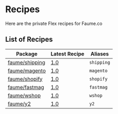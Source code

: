 # Recipes

Here are the private Flex recipes for Faume.co

## List of Recipes

| Package                                                                                                            | Latest Recipe             | Aliases    |
|--------------------------------------------------------------------------------------------------------------------|---------------------------|------------|
| [faume/shipping](https://app.repman.io/organization/faume-co/package/914e3d1f-1569-4026-bb04-1bcf9f20fbae/details) | [1.0](faume/shipping/1.0) | `shipping` |
| [faume/magento](https://app.repman.io/organization/faume-co/package/d59ec261-802f-42a4-a000-79caac1ef20a/details)  | [1.0](faume/magento/1.0)  | `magento`  |
| [faume/shopify](https://app.repman.io/organization/faume-co/package/8e6978d4-e71f-42be-b299-18c547542868/details)  | [1.0](faume/shopify/1.0)  | `shopify`  |
| [faume/fastmag](https://app.repman.io/organization/faume-co/package/9a09790b-3770-4d0d-9c54-a9f00199464a/details)  | [1.0](faume/fastmag/1.0)  | `fastmag`  |
| [faume/wshop](https://app.repman.io/organization/faume-co/package/612cb164-a293-4ef0-884c-ff053073a18d/details)    | [1.0](faume/wshop/1.0)    | `wshop`    |
| [faume/y2](https://app.repman.io/organization/faume-co/package/855f0700-4803-43a9-9a0b-6e458d4bfc35/details)       | [1.0](faume/y2/1.0)       | `y2`       |